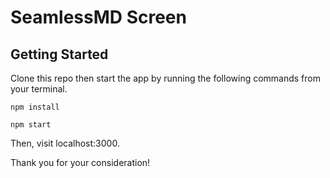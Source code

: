 # SeamlessMD Screen

## Getting Started

Clone this repo then start the app by running the following commands from your terminal.

```
npm install
```
```
npm start
```

Then, visit localhost:3000.

Thank you for your consideration!
